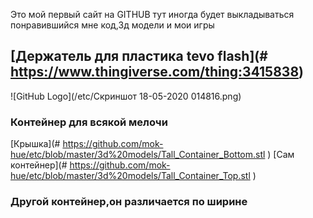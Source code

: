 Это мой первый сайт на GITHUB
тут иногда будет выкладываться понравившийся мне код,3д модели и мои игры
## [Держатель для пластика tevo flash](# https://www.thingiverse.com/thing:3415838)
![GitHub Logo](/etc/Скриншот 18-05-2020 014816.png)
### Контейнер для всякой мелочи 
[Крышка](# https://github.com/mok-hue/etc/blob/master/3d%20models/Tall_Container_Bottom.stl ) 
[Сам контейнер](# https://github.com/mok-hue/etc/blob/master/3d%20models/Tall_Container_Top.stl )
### Другой контейнер,он различается по ширине
